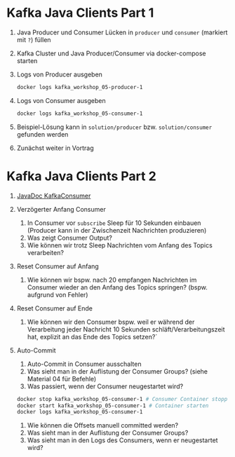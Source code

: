# Kafka Java Clients Part 1

1. Java Producer und Consumer Lücken in `producer` und `consumer`  (markiert mit `?`) füllen
1. Kafka Cluster und Java Producer/Consumer via docker-compose starten

1. Logs von Producer ausgeben
    ```bash
    docker logs kafka_workshop_05-producer-1
    ```

1. Logs von Consumer ausgeben
    ```bash
    docker logs kafka_workshop_05-consumer-1
    ```

1. Beispiel-Lösung kann in `solution/producer` bzw. `solution/consumer` gefunden werden

1. Zunächst weiter in Vortrag

# Kafka Java Clients Part 2

1. [JavaDoc KafkaConsumer](https://kafka.apache.org/40/javadoc/org/apache/kafka/clients/consumer/KafkaConsumer.html)
1. Verzögerter Anfang Consumer
    1. In Consumer vor `subscribe` Sleep für 10 Sekunden einbauen (Producer kann in der Zwischenzeit Nachrichten produzieren)
    1. Was zeigt Consumer Output?
    1. Wie können wir trotz Sleep Nachrichten vom Anfang des Topics verarbeiten?

1. Reset Consumer auf Anfang
    1. Wie können wir bspw. nach 20 empfangen Nachrichten im Consumer wieder an den Anfang des Topics springen? (bspw. aufgrund von Fehler)

1. Reset Consumer auf Ende
    1. Wie können wir den Consumer bspw. weil er während der Verarbeitung jeder Nachricht 10 Sekunden schläft/Verarbeitungszeit hat, explizit an das Ende des Topics setzen?`

1. Auto-Commit
    1. Auto-Commit in Consumer ausschalten
    1. Was sieht man in der Auflistung der Consumer Groups? (siehe Material 04 für Befehle)
    1. Was passiert, wenn der Consumer neugestartet wird?
    ```bash
    docker stop kafka_workshop_05-consumer-1 # Consumer Container stoppen
    docker start kafka_workshop_05-consumer-1 # Container starten
    docker logs kafka_workshop_05-consumer-1
    ```

    1. Wie können die Offsets manuell committed werden?
    1. Was sieht man in der Auflistung der Consumer Groups?
    1. Was sieht man in den Logs des Consumers, wenn er neugestartet wird?

